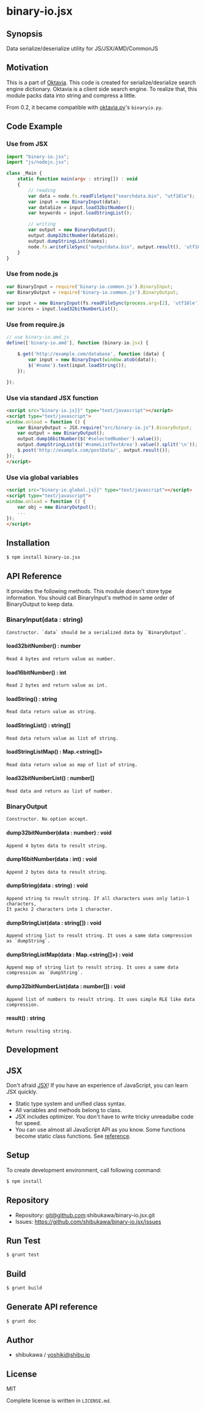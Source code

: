 binary-io.jsx
===========================================

Synopsis
---------------

Data serialize/deserialize utility for JS/JSX/AMD/CommonJS

Motivation
---------------

This is a part of [Oktavia](http://oktavia.info). This code is created for serialize/desrialize search engine dictionary.
Oktavia is a client side search engine. To realize that, this module packs data into string and compress a little.

From 0.2, it became compatible with [oktavia.py](https://github.com/shibukawa/oktavia.py)'s `binaryio.py`.

Code Example
---------------

### Use from JSX

```js
import "binary-io.jsx";
import "js/nodejs.jsx";

class _Main {
    static function main(argv : string[]) : void
    {
        // reading
        var data = node.fs.readFileSync("searchdata.bin", "utf16le");
        var input = new BinaryInput(data);
        var dataSize = input.load32bitNumber();
        var keywords = input.loadStringList();

        // writing
        var output = new BinaryOutput();
        output.dump32bitNumber(dataSize);
        output.dumpStringList(names);
        node.fs.writeFileSync("outputdata.bin", output.result(), 'utf16le');
    }
}
```

### Use from node.js

```js
var BinaryInput = require('binary-io.common.js').BinaryInput;
var BinaryOutput = require('binary-io.common.js').BinaryOutput;

var input = new BinaryInput(fs.readFileSync(process.argv[2], 'utf16le'));
var scores = input.load32bitNumberList();
```

### Use from require.js

```js
// use binary-io.amd.js
define(['binary-io.amd'], function (binary-io.jsx) {

    $.get('http://example.com/database', function (data) {
        var input = new BinaryInput(window.atob(data));
        $('#name').text(input.loadString());
    });

});
```

### Use via standard JSX function

```html
<script src="binary-io.js}}" type="text/javascript"></script>
<script type="text/javascript">
window.onload = function () {
    var BinaryOutput = JSX.require("src/binary-io.js").BinaryOutput;
    var output = new BinaryOutput();
    output.dump16bitNumber($('#selectedNumber').value());
    output.dumpStringList($('#nameListTextArea').value().split('\n'));
    $.post('http://example.com/postData/', output.result());
});
</script>
```

### Use via global variables

```html
<script src="binary-io.global.js}}" type="text/javascript"></script>
<script type="text/javascript">
window.onload = function () {
    var obj = new BinaryOutput();
    ...
});
</script>
```

Installation
---------------

```sh
$ npm install binary-io.jsx
```

API Reference
------------------

It provides the following methods. This module doesn't store type information.
You should call BinaryInput's method in same order of BinaryOutput to keep data.

### BinaryInput(data : string)

    Constructor. `data` should be a serialized data by `BinaryOutput`.

#### load32bitNumber() : number

    Read 4 bytes and return value as number.

#### load16bitNumber() : int

    Read 2 bytes and return value as int.

#### loadString() : string

    Read data return value as string.

#### loadStringList() : string[]

    Read data return value as list of string.

#### loadStringListMap() : Map.<string[]>

    Read data return value as map of list of string.

#### load32bitNumberList() : number[]

    Read data and return as list of number.

### BinaryOutput

    Constructor. No option accept.

#### dump32bitNumber(data : number) : void

    Append 4 bytes data to result string.

#### dump16bitNumber(data : int) : void

    Append 2 bytes data to result string.

#### dumpString(data : string) : void

    Append string to result string. If all characters uses only latin-1 characters,
    It packs 2 characters into 1 character.

#### dumpStringList(data : string[]) : void

    Append string list to result string. It uses a same data compression as `dumpString`.

#### dumpStringListMap(data : Map.<string[]>) : void

    Append map of string list to result string. It uses a same data compression as `dumpString`.

#### dump32bitNumberList(data : number[]) : void

    Append list of numbers to result string. It uses simple RLE like data compression.

#### result() : string

    Return resulting string.

Development
-------------

## JSX

Don't afraid [JSX](http://jsx.github.io)! If you have an experience of JavaScript, you can learn JSX
quickly.

* Static type system and unified class syntax.
* All variables and methods belong to class.
* JSX includes optimizer. You don't have to write tricky unreadalbe code for speed.
* You can use almost all JavaScript API as you know. Some functions become static class functions. See [reference](http://jsx.github.io/doc/stdlibref.html).

## Setup

To create development environment, call following command:

```sh
$ npm install
```

## Repository

* Repository: git@github.com:shibukawa/binary-io.jsx.git
* Issues: https://github.com/shibukawa/binary-io.jsx/issues

## Run Test

```sh
$ grunt test
```

## Build

```sh
$ grunt build
```

## Generate API reference

```sh
$ grunt doc
```

Author
---------

* shibukawa / yoshiki@shibu.jp

License
------------

MIT

Complete license is written in `LICENSE.md`.
